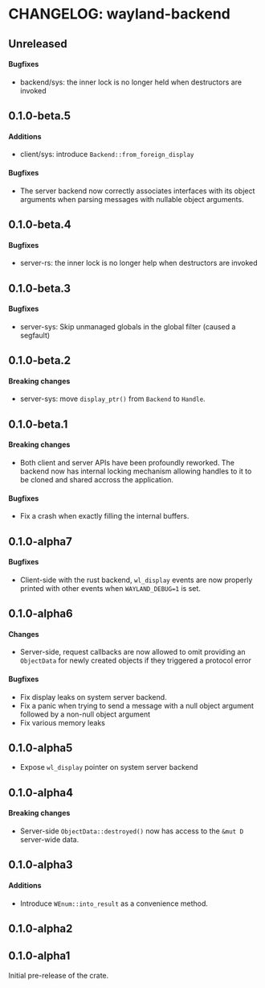 # CHANGELOG: wayland-backend

## Unreleased

#### Bugfixes

- backend/sys: the inner lock is no longer held when destructors are invoked

## 0.1.0-beta.5

#### Additions

- client/sys: introduce `Backend::from_foreign_display`

#### Bugfixes

- The server backend now correctly associates interfaces with its object arguments when parsing
  messages with nullable object arguments.

## 0.1.0-beta.4

#### Bugfixes

- server-rs: the inner lock is no longer help when destructors are invoked

## 0.1.0-beta.3

#### Bugfixes

- server-sys: Skip unmanaged globals in the global filter (caused a segfault)

## 0.1.0-beta.2

#### Breaking changes

- server-sys: move `display_ptr()` from `Backend` to `Handle`.

## 0.1.0-beta.1

#### Breaking changes

- Both client and server APIs have been profoundly reworked. The backend now has internal locking
  mechanism allowing handles to it to be cloned and shared accross the application.

#### Bugfixes

- Fix a crash when exactly filling the internal buffers.

## 0.1.0-alpha7

#### Bugfixes

- Client-side with the rust backend, `wl_display` events are now properly printed with other events
  when `WAYLAND_DEBUG=1` is set.

## 0.1.0-alpha6

#### Changes

- Server-side, request callbacks are now allowed to omit providing an `ObjectData` for newly
  created objects if they triggered a protocol error

#### Bugfixes

- Fix display leaks on system server backend.
- Fix a panic when trying to send a message with a null object argument followed by a
  non-null object argument
- Fix various memory leaks

## 0.1.0-alpha5

- Expose `wl_display` pointer on system server backend

## 0.1.0-alpha4

#### Breaking changes

- Server-side `ObjectData::destroyed()` now has access to the `&mut D` server-wide data.

## 0.1.0-alpha3

#### Additions

- Introduce `WEnum::into_result` as a convenience method.

## 0.1.0-alpha2

## 0.1.0-alpha1

Initial pre-release of the crate.
